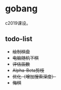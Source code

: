 # gobang

c2019课设。

## todo-list

- ~~绘制棋盘~~
- ~~电脑随机下棋~~
- ~~评估函数~~
- ~~Alpha-Beta剪枝~~
- ~~优化（增加搜索深度）~~
- ~~悔棋~~
